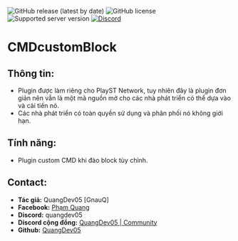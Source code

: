 ![GitHub release (latest by date)](https://img.shields.io/github/v/release/QuangDev05/CMDcustomBlock)
![GitHub license](https://img.shields.io/github/license/QuangDev05/CMDcustomBlock)
![Supported server version](https://img.shields.io/badge/Minecraft-1.17.1-green?style=flat&logoColor=gray&labelColor=gray)
[![Discord](https://img.shields.io/discord/1247029974154612828.svg?label=&logo=discord&logoColor=ffffff&color=7389D8&labelColor=6A7EC2)](https://discord.gg/HsSUVGSc3c)
# CMDcustomBlock
## Thông tin:
- Plugin được làm riêng cho PlayST Network, tuy nhiên đây là plugin đơn giản nên vẫn là một mã nguồn mở cho các nhà phát triển có thể dựa vào và cải tiến nó.
- Các nhà phát triển có toàn quyền sử dụng và phân phối nó không giới hạn.
## Tính năng:
- Plugin custom CMD khi đào block tùy chỉnh.
## Contact:
- **Tác giả:** QuangDev05 [GnauQ]
- **Facebook:** [Phạm Quang](https://www.facebook.com/quangdev05)
- **Discord:** quangdev05
- **Discord cộng đồng:** [QuangDev05 | Community](https://discord.gg/HsSUVGSc3c)
- **Github:** [QuangDev05](https://github.com/QuangDev05/)
